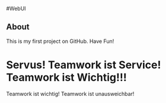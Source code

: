 #WebUI

## About
This is my first project on GitHub. Have Fun!

Servus! Teamwork ist Service!
Teamwork ist Wichtig!!!
=======
Teamwork ist wichtig!
Teamwork ist unausweichbar!
